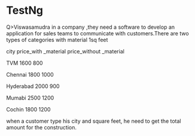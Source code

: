 # TestNg

Q>Viswasamudra in a company ,they need a software to develop an application  for sales teams  to communicate with customers.There are two types  of categories with material 1sq feet 

 city                            price_with _material	     price_without _material 

TVM			                                 1600                    800 

Chennai                                  1800                   1000 

Hyderabad                                2000                    900 

Mumabi                                   2500                   1200 

Cochin                                   1800                   1200 

 

when a customer type his city and square feet, he need to get  the total amount for the construction. 

 
